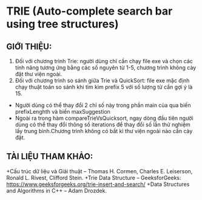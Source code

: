 # TRIE (Auto-complete search bar using tree structures)
## GIỚI THIỆU:
1. Đối với chương trình Trie: người dùng chỉ cần chạy file exe và chọn các tính năng tương ứng bằng các số nguyên từ 1-5, chương trình không cày đặt thư viện ngoài. 
2. Đối với chương trình so sánh giữa Trie và QuickSort: file exe mặc định chạy thuật toán so sánh khi tìm kìm prefix 5 với số lượng từ cần gợi ý là 15.
+ Người dùng có thể thay đổi 2 chỉ số này trong phần main của qua biến prefixLenghth và biến maxSuggestion
+ Ngoài ra trong hàm compareTrieVsQuicksort, ngay dòng đầu tiên người dùng có thể thay đổi thông số iterations để thay đổi số lần thử nghiệm lấy trung bình.Chương trình không có bất kì thư viện ngoài nào cần cày đặt.
## TÀI LIỆU THAM KHẢO:
+Cấu trúc dữ liệu và Giải thuật – Thomas H. Cormen, Charles E. Leiserson, Ronald L. Rivest, Clifford Stein.
+Trie Data Structure – GeeksforGeeks: https://www.geeksforgeeks.org/trie-insert-and-search/
+Data Structures and Algorithms in C++ – Adam Drozdek.
